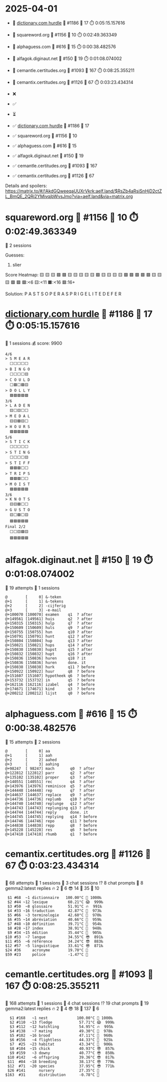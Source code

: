 # 2025-04-01

- 🔗 [dictionary.com hurdle](https://play.dictionary.com/games/todays-hurdle) 🧩 #1186 🥳 17 ⏱️ 0:05:15.157616
- 🔗 squareword.org 🧩 #1156 🥳 10 ⏱️ 0:02:49.363349
- 🔗 alphaguess.com 🧩 #616 🥳 15 ⏱️ 0:00:38.482576
- 🔗 alfagok.diginaut.net 🧩 #150 🥳 19 ⏱️ 0:01:08.074002
- 🔗 cemantle.certitudes.org 🧩 #1093 🥳 167 ⏱️ 0:08:25.355211
- 🔗 cemantix.certitudes.org 🧩 #1126 🥳 67 ⏱️ 0:03:23.434314

- ❌
- ✅
- ⏳

- ✅ [dictionary.com hurdle](https://play.dictionary.com/games/todays-hurdle) 🧩 #1186 🥳 17
- ✅ squareword.org 🧩 #1156 🥳 10
- ✅ alphaguess.com 🧩 #616 🥳 15
- ✅ alfagok.diginaut.net 🧩 #150 🥳 19
- ✅ cemantle.certitudes.org 🧩 #1093 🥳 167
- ✅ cemantix.certitudes.org 🧩 #1126 🥳 67

Details and spoilers: https://matrix.to/#/!AkdGQweeqaUUXrVkrk:aelf.land/$RsZb4aRsiSnHjD2ctZL_BmQE_2QRi2YMivqjbWvsJmo?via=aelf.land&via=matrix.org

# squareword.org 🧩 #1156 🥳 10 ⏱️ 0:02:49.363349

📜 2 sessions

Guesses:
1. slier

Score Heatmap:
    🟨 🟨 🟨 🟩 🟩
    🟨 🟨 🟨 🟨 🟨
    🟩 🟨 🟨 🟨 🟨
    🟩 🟩 🟩 🟩 🟩
    🟨 🟨 🟨 🟩 🟩
    🟩:<6 🟨:<11 🟧:<16 🟥:16+

Solution:
    P A S T S
    O P E R A
    S P R I G
    E L I T E
    D E F E R

# [dictionary.com hurdle](https://play.dictionary.com/games/todays-hurdle) 🧩 #1186 🥳 17 ⏱️ 0:05:15.157616

📜 1 sessions
💰 score: 9900

    4/6
    > S M E A R
      ⬜⬜⬜⬜⬜
    > B I N G O
      ⬜⬜⬜⬜🟨
    > C O U L D
      ⬜🟩⬜🟩🟨
    > D O L L Y
      🟩🟩🟩🟩🟩
    3/6
    > L A D E N
      🟨⬜🟨⬜⬜
    > M E D A L
      🟨🟨🟩🟨⬜
    > H O U R S
      🟩🟩🟩🟩🟩
    5/6
    > S T I C K
      ⬜⬜⬜⬜⬜
    > S T I N G
      ⬜⬜⬜⬜🟨
    > S T I F F
      🟩🟩🟩⬜⬜
    > T R I P S
      🟩🟩🟩⬜⬜
    > M O I S T
      🟩🟩🟩🟩🟩
    3/6
    > K N O T S
      🟨🟨🟩⬜⬜
    > G U S T O
      🟨⬜🟩⬜🟨
      🟩🟩🟩🟩🟩
    Final 2/2
      ⬜⬜🟨🟩🟨
      🟩🟩🟩🟩🟩

# alfagok.diginaut.net 🧩 #150 🥳 19 ⏱️ 0:01:08.074002

🤔 19 attempts
📜 1 sessions

    @        [     0] &-teken   
    @+1      [     1] &-tekens  
    @+2      [     2] -cijferig 
    @+3      [     3] -e-mail   
    @+100070 [100070] examen    q1  ? after
    @+149561 [149561] huis      q2  ? after
    @+150315 [150315] hulp      q7  ? after
    @+150609 [150609] huls      q9  ? after
    @+150755 [150755] hun       q10 ? after
    @+150791 [150791] hunt      q12 ? after
    @+150804 [150804] hup       q13 ? after
    @+150821 [150821] hups      q14 ? after
    @+150830 [150830] hupst     q15 ? after
    @+150832 [150832] hupt      q16 ? after
    @+150836 [150836] huren     q18 ? it
    @+150836 [150836] huren     done. it
    @+150838 [150838] hurk      q11 ? before
    @+150922 [150922] huur      q8  ? before
    @+151607 [151607] hypotheek q6  ? before
    @+153732 [153732] in        q5  ? before
    @+162116 [162116] izabel    q4  ? before
    @+174671 [174671] kind      q3  ? before
    @+200212 [200212] lijst     q0  ? before

# alphaguess.com 🧩 #616 🥳 15 ⏱️ 0:00:38.482576

🤔 15 attempts
📜 2 sessions

    @        [     0] aa         
    @+1      [     1] aah        
    @+2      [     2] aahed      
    @+3      [     3] aahing     
    @+98247  [ 98247] mach       q0  ? after
    @+122812 [122812] parr       q2  ? after
    @+135102 [135102] proper     q3  ? after
    @+140551 [140551] rec        q4  ? after
    @+143976 [143976] reminisce  q5  ? after
    @+144448 [144448] rep        q7  ? after
    @+144637 [144637] replace    q9  ? after
    @+144736 [144736] replumb    q10 ? after
    @+144740 [144740] replunge   q12 ? after
    @+144743 [144743] replunging q13 ? after
    @+144744 [144744] reply      done. it
    @+144745 [144745] replying   q14 ? before
    @+144746 [144746] repo       q11 ? before
    @+144838 [144838] repp       q8  ? before
    @+145228 [145228] res        q6  ? before
    @+147410 [147410] rhumb      q1  ? before

# cemantix.certitudes.org 🧩 #1126 🥳 67 ⏱️ 0:03:23.434314

🤔 68 attempts
📜 1 sessions
🫧 3 chat sessions
⁉️ 8 chat prompts
🤖 8 gemma2:latest replies
🔥  2 🥵  6 😎 14 🥶 35 🧊 10

     $1 #68  ~1 dictionnaire   100.00°C 🥳 1000‰
     $2 #44 ~12 lexique         60.21°C 😱  999‰
     $3 #50  ~8 glossaire       51.91°C 🔥  991‰
     $4 #33 ~16 traduction      42.87°C 🥵  973‰
     $5 #66  ~3 terminologie    42.60°C 🥵  970‰
     $6 #35 ~14 abréviation     40.66°C 🥵  959‰
     $7 #48 ~10 définition      39.71°C 🥵  954‰
     $8 #28 ~17 index           38.91°C 🥵  948‰
     $9 #34 ~15 édition         35.44°C 🥵  905‰
    $10 #53  ~7 langue          34.55°C 😎  891‰
    $11 #55  ~6 référence       34.24°C 😎  883‰
    $12 #57  ~5 linguistique    33.61°C 😎  871‰
    $24 #36     acronyme        19.70°C 🥶
    $59 #23     police          -1.47°C 🧊

# cemantle.certitudes.org 🧩 #1093 🥳 167 ⏱️ 0:08:25.355211

🤔 168 attempts
📜 1 sessions
🫧 4 chat sessions
⁉️ 19 chat prompts
🤖 19 gemma2:latest replies
🔥   2 🥵   4 😎  18 🥶 137 🧊   6

      $1 #168   ~1 nest             100.00°C 🥳 1000‰
      $2 #110  ~13 fledge            57.71°C 😱  999‰
      $3 #112  ~12 hatchling         54.95°C 🔥  995‰
      $4 #138   ~7 mating            49.30°C 🥵  978‰
      $5 #102  ~16 brood             47.11°C 🥵  960‰
      $6 #156   ~4 flightless        44.33°C 🥵  925‰
      $7  #25  ~23 habitat           43.34°C 🥵  906‰
      $8 #104  ~15 chick             40.93°C 😎  857‰
      $9 #159   ~3 downy             40.77°C 😎  850‰
     $10 #142   ~6 offspring         39.36°C 😎  817‰
     $11  #84  ~18 breeding          38.13°C 😎  779‰
     $12  #71  ~20 species           37.95°C 😎  771‰
     $26 #141      nursery           27.35°C 🥶
    $163  #31      distribution      -0.78°C 🧊
